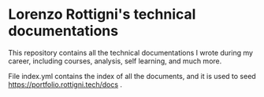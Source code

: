 # Lorenzo Rottigni's technical documentations
This repository contains all the technical documentations I wrote during my career, including courses, analysis, self learning, and much more.

File index.yml contains the index of all the documents, and it is used to seed https://portfolio.rottigni.tech/docs .